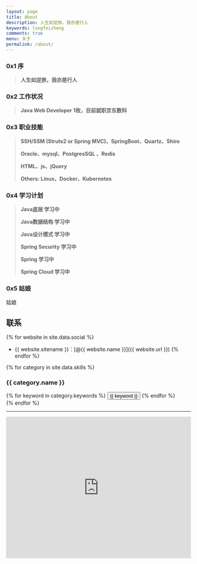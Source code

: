 ```yaml
---
layout: page
title: About
description: 人生如逆旅，我亦是行人
keywords: longfeizheng
comments: true
menu: 关于
permalink: /about/
---
```



### 0x1 序

> **人生如逆旅，我亦是行人**


### 0x2 工作状况

> **Java Web Developer 1枚，目前就职京东数科**

### 0x3 职业技能

> **SSH/SSM (Struts2 or Spring MVC)、SpringBoot、Quartz、Shiro**
>
> **Oracle、mysql、PostgresSQL 、Redis**
>
> **HTML、js、jQuery**
>
> **Others: Linux、Docker、Kubernetes**

### 0x4 学习计划

> **Java底层 学习中**
>  
> **Java数据结构 学习中**
> 
> **Java设计模式 学习中**
>
> **Spring Security 学习中**
>
> **Spring 学习中**
>
> **Spring Cloud 学习中**

### 0x5 姑娘

姑娘
## 联系

{% for website in site.data.social %}
* {{ website.sitename }}：[@{{ website.name }}]({{ website.url }})
{% endfor %}




{% for category in site.data.skills %}
### {{ category.name }}
<div class="btn-inline">
{% for keyword in category.keywords %}
<button class="btn btn-outline" type="button">{{ keyword }}</button>
{% endfor %}
</div>
{% endfor %}


---

<audio  autoplay="autoplay">
  <source src="http://merryyou.cn/lover/music/gu_niang.mp3" type="audio/mpeg" />
Your browser does not support the audio element.
</audio>

<iframe type="text/html" width="100%" height="385" src="http://www.youtube.com/embed/gfmjMWjn-Xg" frameborder="0"></iframe>
